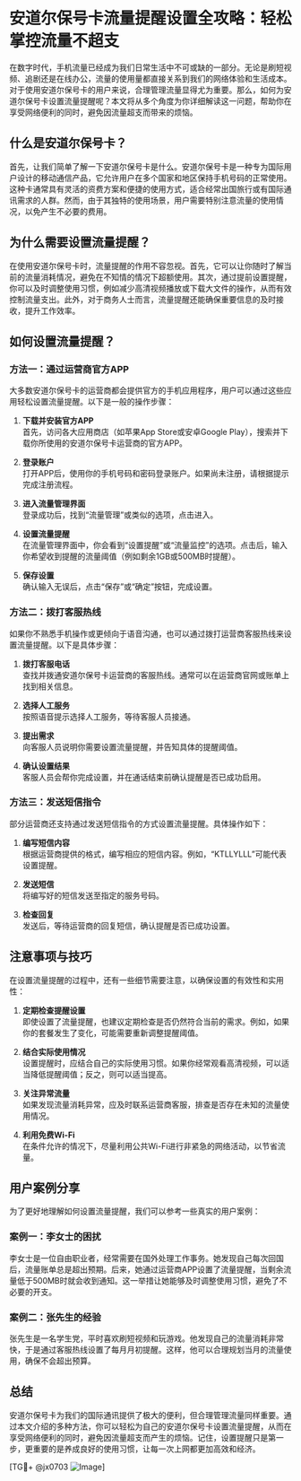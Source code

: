 # 安道尔保号卡流量提醒设置全攻略：轻松掌控流量不超支

在数字时代，手机流量已经成为我们日常生活中不可或缺的一部分。无论是刷短视频、追剧还是在线办公，流量的使用量都直接关系到我们的网络体验和生活成本。对于使用安道尔保号卡的用户来说，合理管理流量显得尤为重要。那么，如何为安道尔保号卡设置流量提醒呢？本文将从多个角度为你详细解读这一问题，帮助你在享受网络便利的同时，避免因流量超支而带来的烦恼。

## 什么是安道尔保号卡？

首先，让我们简单了解一下安道尔保号卡是什么。安道尔保号卡是一种专为国际用户设计的移动通信产品，它允许用户在多个国家和地区保持手机号码的正常使用。这种卡通常具有灵活的资费方案和便捷的使用方式，适合经常出国旅行或有国际通讯需求的人群。然而，由于其独特的使用场景，用户需要特别注意流量的使用情况，以免产生不必要的费用。

## 为什么需要设置流量提醒？

在使用安道尔保号卡时，流量提醒的作用不容忽视。首先，它可以让你随时了解当前的流量消耗情况，避免在不知情的情况下超额使用。其次，通过提前设置提醒，你可以及时调整使用习惯，例如减少高清视频播放或下载大文件的操作，从而有效控制流量支出。此外，对于商务人士而言，流量提醒还能确保重要信息的及时接收，提升工作效率。

## 如何设置流量提醒？

### 方法一：通过运营商官方APP

大多数安道尔保号卡的运营商都会提供官方的手机应用程序，用户可以通过这些应用轻松设置流量提醒。以下是一般的操作步骤：

1. **下载并安装官方APP**  
   首先，访问各大应用商店（如苹果App Store或安卓Google Play），搜索并下载你所使用的安道尔保号卡运营商的官方APP。

2. **登录账户**  
   打开APP后，使用你的手机号码和密码登录账户。如果尚未注册，请根据提示完成注册流程。

3. **进入流量管理界面**  
   登录成功后，找到“流量管理”或类似的选项，点击进入。

4. **设置流量提醒**  
   在流量管理界面中，你会看到“设置提醒”或“流量监控”的选项。点击后，输入你希望收到提醒的流量阈值（例如剩余1GB或500MB时提醒）。

5. **保存设置**  
   确认输入无误后，点击“保存”或“确定”按钮，完成设置。

### 方法二：拨打客服热线

如果你不熟悉手机操作或更倾向于语音沟通，也可以通过拨打运营商客服热线来设置流量提醒。以下是具体步骤：

1. **拨打客服电话**  
   查找并拨通安道尔保号卡运营商的客服热线。通常可以在运营商官网或账单上找到相关信息。

2. **选择人工服务**  
   按照语音提示选择人工服务，等待客服人员接通。

3. **提出需求**  
   向客服人员说明你需要设置流量提醒，并告知具体的提醒阈值。

4. **确认设置结果**  
   客服人员会帮你完成设置，并在通话结束前确认提醒是否已成功启用。

### 方法三：发送短信指令

部分运营商还支持通过发送短信指令的方式设置流量提醒。具体操作如下：

1. **编写短信内容**  
   根据运营商提供的格式，编写相应的短信内容。例如，“KTLLYLLL”可能代表设置提醒。

2. **发送短信**  
   将编写好的短信发送至指定的服务号码。

3. **检查回复**  
   发送后，等待运营商的回复短信，确认提醒是否已成功设置。

## 注意事项与技巧

在设置流量提醒的过程中，还有一些细节需要注意，以确保设置的有效性和实用性：

1. **定期检查提醒设置**  
   即使设置了流量提醒，也建议定期检查是否仍然符合当前的需求。例如，如果你的套餐发生了变化，可能需要重新调整提醒阈值。

2. **结合实际使用情况**  
   设置提醒时，应结合自己的实际使用习惯。如果你经常观看高清视频，可以适当降低提醒阈值；反之，则可以适当提高。

3. **关注异常流量**  
   如果发现流量消耗异常，应及时联系运营商客服，排查是否存在未知的流量使用情况。

4. **利用免费Wi-Fi**  
   在条件允许的情况下，尽量利用公共Wi-Fi进行非紧急的网络活动，以节省流量。

## 用户案例分享

为了更好地理解如何设置流量提醒，我们可以参考一些真实的用户案例：

### 案例一：李女士的困扰

李女士是一位自由职业者，经常需要在国外处理工作事务。她发现自己每次回国后，流量账单总是超出预期。后来，她通过运营商APP设置了流量提醒，当剩余流量低于500MB时就会收到通知。这一举措让她能够及时调整使用习惯，避免了不必要的开支。

### 案例二：张先生的经验

张先生是一名学生党，平时喜欢刷短视频和玩游戏。他发现自己的流量消耗非常快，于是通过客服热线设置了每月月初提醒。这样，他可以合理规划当月的流量使用，确保不会超出预算。

## 总结

安道尔保号卡为我们的国际通讯提供了极大的便利，但合理管理流量同样重要。通过本文介绍的多种方法，你可以轻松为自己的安道尔保号卡设置流量提醒，从而在享受网络便利的同时，避免因流量超支而产生的烦恼。记住，设置提醒只是第一步，更重要的是养成良好的使用习惯，让每一次上网都更加高效和经济。

[TG💪+ @jx0703 ![Image](https://github.com/user-attachments/assets/dbca1d08-cadb-493c-b0ec-ad6f7a83f270)]